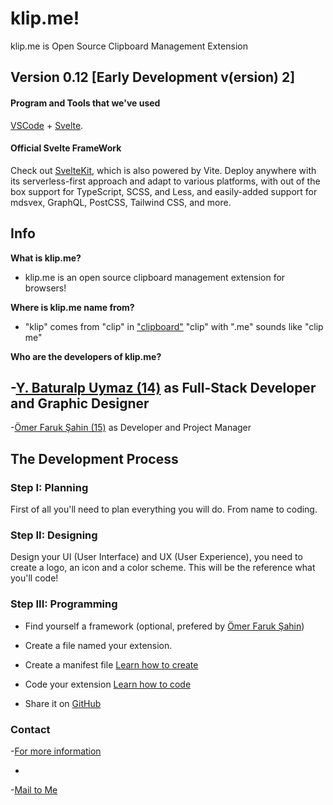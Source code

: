 # klip.me!  

klip.me is Open Source Clipboard Management Extension

## Version 0.12 [Early Development v(ersion) 2]

#### Program and Tools that we've used
[VSCode](https://code.visualstudio.com/) + [Svelte](https://marketplace.visualstudio.com/items?itemName=svelte.svelte-vscode).

#### Official Svelte FrameWork

Check out [SvelteKit](https://github.com/sveltejs/kit#readme), which is also powered by Vite. Deploy anywhere with its serverless-first approach and adapt to various platforms, with out of the box support for TypeScript, SCSS, and Less, and easily-added support for mdsvex, GraphQL, PostCSS, Tailwind CSS, and more.

## Info

**What is klip.me?**

- klip.me is an open source clipboard management extension for browsers!

**Where is klip.me name from?**

- "klip" comes from "clip" in ["clipboard"](https://www.dictionary.com/browse/clipboard)
  "clip" with ".me" sounds like "clip me" 

**Who are the developers of klip.me?**

-[Y. Baturalp Uymaz (14)](https://github.com/baturalpuymaz) as Full-Stack Developer and Graphic Designer
-
-[Ömer Faruk Şahin (15)](https://github.com/ofsahof) as Developer and Project Manager

## The Development Process

### Step I: Planning
First of all you'll need to plan everything you will do. From name to coding.

### Step II: Designing
Design your UI (User Interface) and UX (User Experience), you need to create a logo, 
an icon and a color scheme. This will be the reference what you'll code!

### Step III: Programming
* Find yourself a framework (optional, prefered by [Ömer Faruk Şahin](https://github.com/ofsahof))

* Create a file named your extension.

* Create a manifest file [Learn how to create](https://developer.chrome.com/docs/extensions/mv3/manifest/)

* Code your extension [Learn how to code](https://developer.chrome.com/docs/extensions/mv3/getstarted/) 

* Share it on [GitHub](https://github.com/)

### Contact
-[For more information](https://instagram.com/itsbaturalp)

-

-[Mail to Me](mailto:baturalp@uymaz.net)
